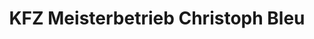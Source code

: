---
title: "KFZ Meisterbetrieb Christoph Bleu"
url: /butzbach/kfz-meisterbetrieb-christoph-bleu/
shop: Autowerkstatt
---